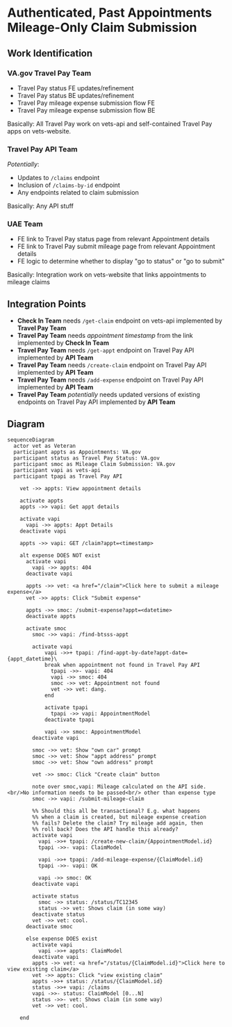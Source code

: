 # Authenticated, Past Appointments Mileage-Only Claim Submission

## Work Identification
### VA.gov Travel Pay Team
* Travel Pay status FE updates/refinement
* Travel Pay status BE updates/refinement
* Travel Pay mileage expense submission flow FE
* Travel Pay mileage expense submission flow BE

Basically: All Travel Pay work on vets-api and self-contained Travel Pay apps on vets-website.

### Travel Pay API Team
*Potentially*:
* Updates to `/claims` endpoint
* Inclusion of `/claims-by-id` endpoint
* Any endpoints related to claim submission

Basically: Any API stuff

### UAE Team
* FE link to Travel Pay status page from relevant Appointment details
* FE link to Travel Pay submit mileage page from relevant Appointment details
* FE logic to determine whether to display "go to status" or "go to submit"

Basically: Integration work on vets-website that links appointments to mileage claims

## Integration Points
* **Check In Team** needs `/get-claim` endpoint on vets-api implemented by **Travel Pay Team**
* **Travel Pay Team** needs *appointment timestamp* from the link implemented by **Check In Team**
* **Travel Pay Team** needs `/get-appt` endpoint on Travel Pay API implemented by **API Team**
* **Travel Pay Team** needs `/create-claim` endpoint on Travel Pay API implemented by **API Team**
* **Travel Pay Team** needs `/add-expense` endpoint on Travel Pay API implemented by **API Team**
* **Travel Pay Team** *potentially* needs updated versions of existing endpoints on Travel Pay API implemented by **API Team**

## Diagram
```mermaid
sequenceDiagram
  actor vet as Veteran
  participant appts as Appointments: VA.gov
  participant status as Travel Pay Status: VA.gov
  participant smoc as Mileage Claim Submission: VA.gov
  participant vapi as vets-api
  participant tpapi as Travel Pay API

    vet ->> appts: View appointment details

    activate appts
    appts ->> vapi: Get appt details
    
    activate vapi
      vapi ->> appts: Appt Details
    deactivate vapi

    appts ->> vapi: GET /claim?appt=<timestamp>

    alt expense DOES NOT exist
      activate vapi
        vapi ->> appts: 404
      deactivate vapi

      appts ->> vet: <a href="/claim">Click here to submit a mileage expense</a>
      vet ->> appts: Click "Submit expense"

      appts ->> smoc: /submit-expense?appt=<datetime>
      deactivate appts

      activate smoc
        smoc ->> vapi: /find-btsss-appt

        activate vapi
            vapi ->>+ tpapi: /find-appt-by-date?appt-date={appt_datetime}\
            break when appointment not found in Travel Pay API
              tpapi ->>- vapi: 404
              vapi ->> smoc: 404
              smoc ->> vet: Appointment not found
              vet ->> vet: dang.
            end

            activate tpapi
              tpapi ->> vapi: AppointmentModel
            deactivate tpapi

            vapi ->> smoc: AppointmentModel
        deactivate vapi

        smoc ->> vet: Show "own car" prompt
        smoc ->> vet: Show "appt address" prompt
        smoc ->> vet: Show "own address" prompt        

        vet ->> smoc: Click "Create claim" button

        note over smoc,vapi: Mileage calculated on the API side.<br/>No information needs to be passed<br/> other than expense type
        smoc ->> vapi: /submit-mileage-claim

        %% Should this all be transactional? E.g. what happens
        %% when a claim is created, but mileage expense creation
        %% fails? Delete the claim? Try mileage add again, then
        %% roll back? Does the API handle this already?
        activate vapi
          vapi ->>+ tpapi: /create-new-claim/{AppointmentModel.id}
          tpapi ->>- vapi: ClaimModel

          vapi ->>+ tpapi: /add-mileage-expense/{ClaimModel.id}
          tpapi ->>- vapi: OK

          vapi ->> smoc: OK
        deactivate vapi

        activate status
          smoc ->> status: /status/TC12345
          status ->> vet: Shows claim (in some way)
        deactivate status
        vet ->> vet: cool.
      deactivate smoc

      else expense DOES exist
        activate vapi
          vapi ->>+ appts: ClaimModel
        deactivate vapi
        appts ->> vet: <a href="/status/{ClaimModel.id}">Click here to view existing claim</a>
        vet ->> appts: Click "view existing claim"
        appts ->>+ status: /status/{ClaimModel.id}
        status ->>+ vapi: /claims
        vapi ->>- status: ClaimModel [0...N]
        status ->>- vet: Shows claim (in some way)
        vet ->> vet: cool.

    end
```
